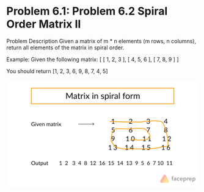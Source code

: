 # Problem 6.1: Problem 6.2 Spiral Order Matrix II

Problem Description Given a matrix of m * n elements (m rows, n columns), return all elements of the matrix in spiral order.

Example: Given the following matrix: 
[ [ 1, 2, 3 ], [ 4, 5, 6 ], [ 7, 8, 9 ] ]

You should return
[1, 2, 3, 6, 9, 8, 7, 4, 5]

![alt text](./matrix-in-spiral-form.png)

